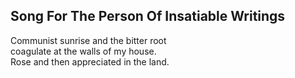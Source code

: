 Song For The Person Of Insatiable Writings
------------------------------------------
Communist sunrise and the bitter root  
coagulate at the walls of my house.  
Rose and then appreciated in the land.  
